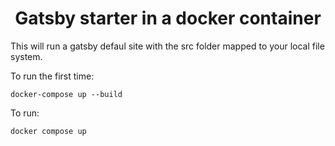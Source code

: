 <h1 align="center">
  Gatsby starter in a docker container
</h1>

This will run a gatsby defaul site with the src folder mapped to your local file system.

To run the first time:

```shell
docker-compose up --build
```

To run:

```shell
docker compose up
```

